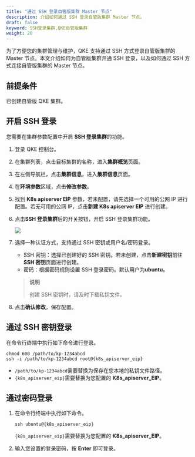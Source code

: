 ```yaml
---
title: "通过 SSH 登录自管版集群 Master 节点"
description: 介绍如何通过 SSH 登录自管版集群 Master 节点。
draft: false
keyword: SSH登录集群,QKE自管版集群
weight: 20
---
```


为了方便您的集群管理与维护，QKE 支持通过 SSH 方式登录自管版集群的 Master 节点。本文介绍如何为自管版集群开通 SSH 登录，以及如何通过 SSH 方式连接自管版集群的 Master 节点。

## 前提条件

已创建自管版 QKE 集群。

## 开启 SSH 登录

您需要在集群参数配置中开启 **SSH 登录集群**的功能。

1. 登录 QKE 控制台。

2. 在集群列表，点击目标集群的名称，进入**集群概览**页面。

3. 在左侧导航栏，点击**集群信息**，进入**集群信息**页面。

4. 在**环境参数**区域，点击**修改参数**。

5. 找到 **K8s apiserver EIP** 参数，若未配置，请先选择一个可用的公网 IP 进行配置。若无可用的公网 IP，点击**新建 K8s apiserver EIP** 进行创建。

6. 点击**SSH 登录集群**后的开关按钮，开启 SSH 登录集群功能。

   ![](/container/qke_plus/_images/enable_ssh_login.png)

7. 选择一种认证方式，支持通过 SSH 密钥或用户名/密码登录。

   - SSH 密钥：选择已创建好的 SSH 密钥。若未创建，点击**新建密钥**前往 **SSH 密钥**页面进行创建。
   - 密码：根据密码规则设置 SSH 登录密码。默认用户为**ubuntu**。

   > **说明**
   >
   > 创建 SSH 密钥时，请及时下载私钥文件。

7. 点击**确认修改**，保存配置。

## 通过 SSH 密钥登录

在命令行终端中执行如下命令进行登录。

```
chmod 600 /path/to/kp-1234abcd
ssh -i /path/to/kp-1234abcd root@{k8s_apiserver_eip}
```

- `/path/to/kp-1234abcd`需要替换为保存在您本地的私钥文件路径。
- `{k8s_apiserver_eip}`需要替换为您配置的 **K8s_apiserver_EIP**。

## 通过密码登录

1. 在命令行终端中执行如下命令。

   ```
   ssh ubuntu@{k8s_apiserver_eip}
   ```

   `{k8s_apiserver_eip}`需要替换为您配置的 **K8s_apiserver_EIP**。

2. 输入您设置的登录密码，按 **Enter** 即可登录。
